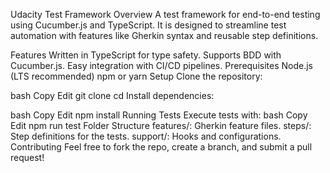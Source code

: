 Udacity Test Framework
Overview
A test framework for end-to-end testing using Cucumber.js and TypeScript. It is designed to streamline test automation with features like Gherkin syntax and reusable step definitions.

Features
Written in TypeScript for type safety.
Supports BDD with Cucumber.js.
Easy integration with CI/CD pipelines.
Prerequisites
Node.js (LTS recommended)
npm or yarn
Setup
Clone the repository:

bash
Copy
Edit
git clone <repository-url>
cd <repository-name>
Install dependencies:

bash
Copy
Edit
npm install
Running Tests
Execute tests with:
bash
Copy
Edit
npm run test
Folder Structure
features/: Gherkin feature files.
steps/: Step definitions for the tests.
support/: Hooks and configurations.
Contributing
Feel free to fork the repo, create a branch, and submit a pull request!

